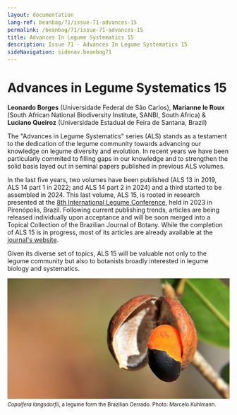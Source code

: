 ```yaml
---
layout: documentation
lang-ref: beanbag/71/issue-71-advances-15
permalink: /beanbag/71/issue-71-advances-15
title: Advances In Legume Systematics 15
description: Issue 71 - Advances In Legume Systematics 15
sideNavigation: sidenav.beanbag71
---
```


# Advances in Legume Systematics 15

**Leonardo Borges** (Universidade Federal de São Carlos), **Marianne le Roux** (South African National Biodiversity Institute, SANBI, South Africa) & **Luciano Queiroz** (Universidade Estadual de Feira de Santana, Brazil)

The "Advances in Legume Systematics" series (ALS) stands as a testament to the dedication of the legume community towards advancing our knowledge on legume diversity and evolution. In recent years we have been particularly commited to filling gaps in our knowledge and to strengthen the solid basis layed out in seminal papers published in previous ALS volumes.

In the last five years, two volumes have been published (ALS 13 in 2019, ALS 14 part 1 in 2022; and ALS 14 part 2 in 2024) and a third started to be assembled in 2024. This last volume, ALS 15, is rooted in research presented at the [8th International Legume Conference](www.8ilc.com), held in 2023 in Pirenópolis, Brazil. Following current publishing trends, articles are being released individually upon acceptance and will be soon merged into a Topical Collection of the Brazilian Journal of Botany. While the completion of ALS 15 is in progress, most of its articles are already available at the [journal's website](https://link.springer.com/collections/fhbbcjdidd).

Given its diverse set of topics, ALS 15 will be valuable not only to the legume community but also to botanists broadly interested in legume biology and systematics.

![](/assets/images/71/copaifera.jpg)  
<small>*Copaifera langsdorfii*, a legume form the Brazilian Cerrado. Photo: Marcelo Kuhlmann.</small>
